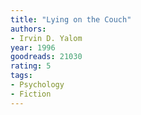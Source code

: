 ```yaml
---
title: "Lying on the Couch"
authors:
- Irvin D. Yalom
year: 1996
goodreads: 21030
rating: 5
tags:
- Psychology
- Fiction
---
```

